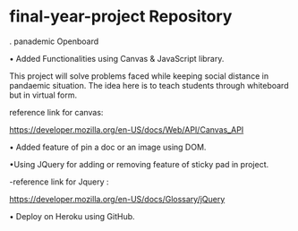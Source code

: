# final-year-project Repository

. panademic Openboard

• Added Functionalities using Canvas & JavaScript library.

This project will solve problems faced while keeping social distance in pandaemic situation.
The idea here is to teach students through whiteboard but in virtual form.
 
  
  reference link for canvas:
 
 
   https://developer.mozilla.org/en-US/docs/Web/API/Canvas_API


• Added feature of pin a doc or an image using DOM.

•Using JQuery for adding or removing feature of sticky pad in project.

 -reference link for Jquery :
 
  https://developer.mozilla.org/en-US/docs/Glossary/jQuery

• Deploy on Heroku using GitHub.
